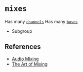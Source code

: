 # `mixes`

Has many [`channels`](../channels)
Has many [`buses`](../buses)
  - Subgroup


## References

  - [Audio Mixing](https://en.wikipedia.org/wiki/Audio_mixing_(recorded_music))
  - [The Art of Mixing](https://www.youtube.com/watch?v=TEjOdqZFvhY)
